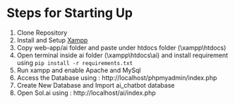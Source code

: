 # Steps for Starting Up
1. Clone Repository
2. Install and Setup [Xampp](https://www.apachefriends.org/download.html)
3. Copy web-app/ai folder and paste under htdocs folder (\xampp\htdocs\)
4. Open terminal inside ai folder (\xampp\htdocs\ai) and install requirement using `pip install -r requirements.txt`
5. Run xampp and enable Apache and MySql
6. Access the Database using : http://localhost/phpmyadmin/index.php
7. Create New Database and Import ai_chatbot database
8. Open Sol.ai using : http://localhost/ai/index.php
